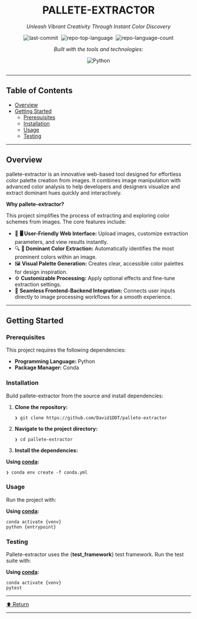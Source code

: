 <div id="top" class="">

<div align="center" class="text-center">
<h1>PALLETE-EXTRACTOR</h1>
<p><em>Unleash Vibrant Creativity Through Instant Color Discovery</em></p>

<img alt="last-commit" src="https://img.shields.io/github/last-commit/David1DDT/pallete-extractor?style=flat&amp;logo=git&amp;logoColor=white&amp;color=0080ff" class="inline-block mx-1" style="margin: 0px 2px;">
<img alt="repo-top-language" src="https://img.shields.io/github/languages/top/David1DDT/pallete-extractor?style=flat&amp;color=0080ff" class="inline-block mx-1" style="margin: 0px 2px;">
<img alt="repo-language-count" src="https://img.shields.io/github/languages/count/David1DDT/pallete-extractor?style=flat&amp;color=0080ff" class="inline-block mx-1" style="margin: 0px 2px;">
<p><em>Built with the tools and technologies:</em></p>
<img alt="Python" src="https://img.shields.io/badge/Python-3776AB.svg?style=flat&amp;logo=Python&amp;logoColor=white" class="inline-block mx-1" style="margin: 0px 2px;">
</div>
<br>
<hr>
<h2>Table of Contents</h2>
<ul class="list-disc pl-4 my-0">
<li class="my-0"><a href="#overview">Overview</a></li>
<li class="my-0"><a href="#getting-started">Getting Started</a>
<ul class="list-disc pl-4 my-0">
<li class="my-0"><a href="#prerequisites">Prerequisites</a></li>
<li class="my-0"><a href="#installation">Installation</a></li>
<li class="my-0"><a href="#usage">Usage</a></li>
<li class="my-0"><a href="#testing">Testing</a></li>
</ul>
</li>
</ul>
<hr>
<h2>Overview</h2>
<p>pallete-extractor is an innovative web-based tool designed for effortless color palette creation from images. It combines image manipulation with advanced color analysis to help developers and designers visualize and extract dominant hues quickly and interactively.</p>
<p><strong>Why pallete-extractor?</strong></p>
<p>This project simplifies the process of extracting and exploring color schemes from images. The core features include:</p>
<ul class="list-disc pl-4 my-0">
<li class="my-0">🎨 <strong>🖥️ User-Friendly Web Interface:</strong> Upload images, customize extraction parameters, and view results instantly.</li>
<li class="my-0">🔍 <strong>🌈 Dominant Color Extraction:</strong> Automatically identifies the most prominent colors within an image.</li>
<li class="my-0">🖼️ <strong>Visual Palette Generation:</strong> Creates clear, accessible color palettes for design inspiration.</li>
<li class="my-0">⚙️ <strong>Customizable Processing:</strong> Apply optional effects and fine-tune extraction settings.</li>
<li class="my-0">🔗 <strong>Seamless Frontend-Backend Integration:</strong> Connects user inputs directly to image processing workflows for a smooth experience.</li>
</ul>
<hr>
<h2>Getting Started</h2>
<h3>Prerequisites</h3>
<p>This project requires the following dependencies:</p>
<ul class="list-disc pl-4 my-0">
<li class="my-0"><strong>Programming Language:</strong> Python</li>
<li class="my-0"><strong>Package Manager:</strong> Conda</li>
</ul>
<h3>Installation</h3>
<p>Build pallete-extractor from the source and install dependencies:</p>
<ol>
<li class="my-0">
<p><strong>Clone the repository:</strong></p>
<pre><code class="language-sh">❯ git clone https://github.com/David1DDT/pallete-extractor
</code></pre>
</li>
<li class="my-0">
<p><strong>Navigate to the project directory:</strong></p>
<pre><code class="language-sh">❯ cd pallete-extractor
</code></pre>
</li>
<li class="my-0">
<p><strong>Install the dependencies:</strong></p>
</li>
</ol>
<p><strong>Using <a href="https://docs.conda.io/">conda</a>:</strong></p>
<pre><code class="language-sh">❯ conda env create -f conda.yml
</code></pre>
<h3>Usage</h3>
<p>Run the project with:</p>
<p><strong>Using <a href="https://docs.conda.io/">conda</a>:</strong></p>
<pre><code class="language-sh">conda activate {venv}
python {entrypoint}
</code></pre>
<h3>Testing</h3>
<p>Pallete-extractor uses the {<strong>test_framework</strong>} test framework. Run the test suite with:</p>
<p><strong>Using <a href="https://docs.conda.io/">conda</a>:</strong></p>
<pre><code class="language-sh">conda activate {venv}
pytest
</code></pre>
<hr>
<div align="left" class=""><a href="#top">⬆ Return</a></div>
<hr></div>